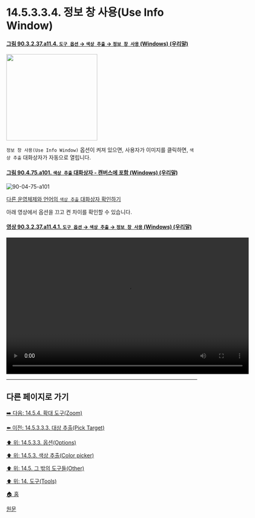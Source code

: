 # 14.5.3.3.4. 정보 창 사용(Use Info Window)

<a id="90-03-02-37-a11-04"></a>

#### [그림 90.3.2.37.a11.4. `도구 옵션` → `색상 추출` → `정보 창 사용` (Windows) (우리말)](./90-03-02-37-color_picker.md#90-03-02-37-a11-04)
<img width="240" height="228" alt="" src="https://github.com/wonder13662/gimp/assets/15767104/8eee5585-f89b-4c34-9330-cb403b7e366d">

`정보 창 사용(Use Info Window)` 옵션이 켜져 있으면, 사용자가 이미지를 클릭하면, `색상 추출` 대화상자가 자동으로 열립니다.

<a id="90-04-75-a101"></a>

#### [그림 90.4.75.a101. `색상 추출` 대화상자 - 캔버스에 포함 (Windows) (우리말)](./90-04-75-color_picker.md#90-04-75-a101)
![90-04-75-a101](https://github.com/wonder13662/gimp/assets/15767104/2937fd4f-5117-4fe9-9694-f0948aba3c04)

[다른 운영체제와 언어의 `색상 추출` 대화상자 확인하기](./90-04-75-color_picker.md#90-04-75-a111)

아래 영상에서 옵션을 끄고 켠 차이를 확인할 수 있습니다.

<a id="90-03-02-37-a11-04-01"></a>

#### [영상 90.3.2.37.a11.4.1. `도구 옵션` → `색상 추출` → `정보 창 사용` (Windows) (우리말)](./90-03-02-37-color_picker.md#90-03-02-37-a11-04-01)
<video controls="controls" width="640" height="360" src="https://github.com/wonder13662/gimp/assets/15767104/10dcf1c7-c7b9-46a7-a48c-a26ebf52a499"></video>

***

## 다른 페이지로 가기

[➡️ 다음: 14.5.4. 확대 도구(Zoom)](./14-05-04-zoom.md)

[⬅️ 이전: 14.5.3.3.3. 대상 추출(Pick Target)](./14-05-03-03-03-pick_target.md)

[⬆️ 위: 14.5.3.3. 옵션(Options)](./14-05-03-03-00-options.md)

[⬆️ 위: 14.5.3. 색상 추출(Color picker)](./14-05-03-00-color-picker.md)

[⬆️ 위: 14.5. 그 밖의 도구들(Other)](./14-05-00-other.md)

[⬆️ 위: 14. 도구(Tools)](./14-00-tools.md)

[🏠 홈](./00-home.md)

[원문](https://docs.gimp.org/2.10/ko/gimp-tool-color-picker.html#idm16712)